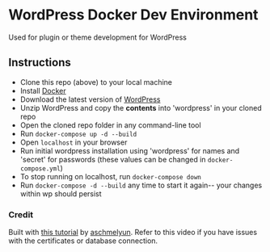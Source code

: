 # WordPress Docker Dev Environment

Used for plugin or theme development for WordPress

## Instructions

- Clone this repo (above) to your local machine
- Install [Docker](https://docs.docker.com/get-docker/)
- Download the latest version of [WordPress](https://en-gb.wordpress.org/download/)
- Unzip WordPress and copy the **contents** into 'wordpress' in your cloned repo
- Open the cloned repo folder in any command-line tool
- Run ```docker-compose up -d --build```
- Open ```localhost``` in your browser
- Run initial wordpress installation using 'wordpress' for names and 'secret' for passwords (these values can be changed in ```docker-compose.yml```)
- To stop running on localhost, run ```docker-compose down```
- Run ```docker-compose -d --build``` any time to start it again-- your changes within wp should persist


### Credit

Built with [this tutorial](https://www.youtube.com/watch?v=kIqWxjDj4IU) by [aschmelyun](https://github.com/aschmelyun). Refer to this video if you have issues with the certificates or database connection.

